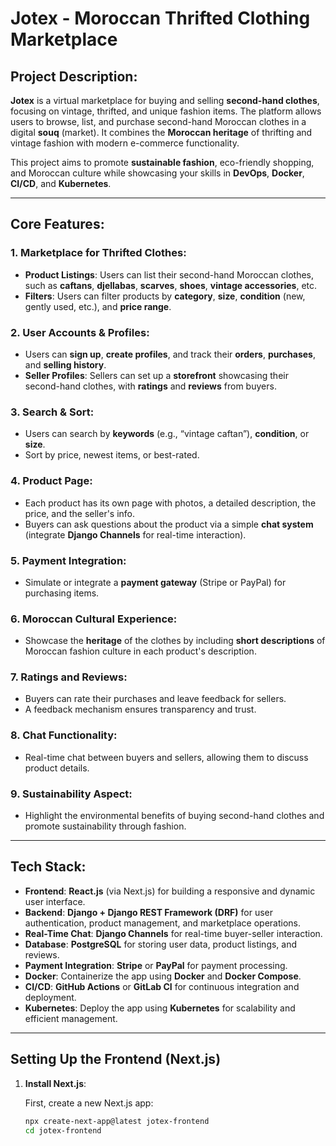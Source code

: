# Jotex - Moroccan Thrifted Clothing Marketplace

## Project Description:

**Jotex** is a virtual marketplace for buying and selling **second-hand clothes**, focusing on vintage, thrifted, and unique fashion items. The platform allows users to browse, list, and purchase second-hand Moroccan clothes in a digital **souq** (market). It combines the **Moroccan heritage** of thrifting and vintage fashion with modern e-commerce functionality.

This project aims to promote **sustainable fashion**, eco-friendly shopping, and Moroccan culture while showcasing your skills in **DevOps**, **Docker**, **CI/CD**, and **Kubernetes**.

---

## Core Features:

### 1. Marketplace for Thrifted Clothes:
- **Product Listings**: Users can list their second-hand Moroccan clothes, such as **caftans**, **djellabas**, **scarves**, **shoes**, **vintage accessories**, etc.
- **Filters**: Users can filter products by **category**, **size**, **condition** (new, gently used, etc.), and **price range**.

### 2. User Accounts & Profiles:
- Users can **sign up**, **create profiles**, and track their **orders**, **purchases**, and **selling history**.
- **Seller Profiles**: Sellers can set up a **storefront** showcasing their second-hand clothes, with **ratings** and **reviews** from buyers.

### 3. Search & Sort:
- Users can search by **keywords** (e.g., “vintage caftan”), **condition**, or **size**.
- Sort by price, newest items, or best-rated.

### 4. Product Page:
- Each product has its own page with photos, a detailed description, the price, and the seller's info.
- Buyers can ask questions about the product via a simple **chat system** (integrate **Django Channels** for real-time interaction).

### 5. Payment Integration:
- Simulate or integrate a **payment gateway** (Stripe or PayPal) for purchasing items.

### 6. Moroccan Cultural Experience:
- Showcase the **heritage** of the clothes by including **short descriptions** of Moroccan fashion culture in each product's description.

### 7. Ratings and Reviews:
- Buyers can rate their purchases and leave feedback for sellers.
- A feedback mechanism ensures transparency and trust.

### 8. Chat Functionality:
- Real-time chat between buyers and sellers, allowing them to discuss product details.

### 9. Sustainability Aspect:
- Highlight the environmental benefits of buying second-hand clothes and promote sustainability through fashion.

---

## Tech Stack:

- **Frontend**: **React.js** (via Next.js) for building a responsive and dynamic user interface.
- **Backend**: **Django + Django REST Framework (DRF)** for user authentication, product management, and marketplace operations.
- **Real-Time Chat**: **Django Channels** for real-time buyer-seller interaction.
- **Database**: **PostgreSQL** for storing user data, product listings, and reviews.
- **Payment Integration**: **Stripe** or **PayPal** for payment processing.
- **Docker**: Containerize the app using **Docker** and **Docker Compose**.
- **CI/CD**: **GitHub Actions** or **GitLab CI** for continuous integration and deployment.
- **Kubernetes**: Deploy the app using **Kubernetes** for scalability and efficient management.

---

## Setting Up the Frontend (Next.js)

1. **Install Next.js**:

   First, create a new Next.js app:

   ```bash
   npx create-next-app@latest jotex-frontend
   cd jotex-frontend
